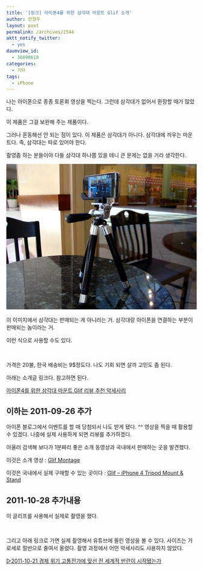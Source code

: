 ```yaml
---
title: '[링크] 아이폰4를 위한 삼각대 마운트 Glif 소개'
author: 안형우
layout: post
permalink: /archives/1544
aktt_notify_twitter:
  - yes
daumview_id:
  - 36690610
categories:
  - 기타
tags:
  - iPhone
---
```

나는 아이폰으로 종종 토론회 영상을 찍는다. 그런데 삼각대가 없어서 환장할 때가 많았다.

이 제품은 그걸 보완해 주는 제품이다.

그러나 혼동해선 안 되는 점이 있다. 이 제품은 삼각대가 아니다. 삼각대에 끼우는 마운트다. 즉, 삼각대는 따로 있어야 한다.

촬영좀 하는 분들이야 다들 삼각대 하나쯤 있을 테니 큰 문제는 없을 거라 생각한다.

<img class="aligncenter" alt="" src="/uploads/legacy/iphone-glif2.jpg" />

이 이미지에서 삼각대는 판매되는 게 아니라는 거. 삼각대랑 아이폰을 연결하는 부분이 판매되는 놈이라는 거.

이런 식으로 사용할 수도 있다.

<img class="aligncenter" alt="" src="https://mytory.net/uploads/legacy/iphone-glif.jpg" />

가격은 20불, 한국 배송비는 9$정도다. 나도 기회 되면 살까 고민도 좀 된다.

아래는 소개글 링크다. 참고하면 된다.

[아이폰4를 위한 삼각대 마운트 Glif 리뷰 추천 악세사리][1]

## 이하는 2011-09-26 추가

아이폰 블로그에서 이벤트를 할 때 당첨되서 나도 받게 됐다. ^^ 영상을 찍을 때 활용할 수 있겠다. 나중에 실제 사용하게 되면 리뷰를 추가하겠다.

아울러 검색해 보다가 1분짜리 좋은 소개 동영상과 국내에서 판매하는 곳을 발견했다.

이것은 소개 영상 : [Glif Montage][2]

이것은 국내에서 실제 구매할 수 있는 곳이다 : [Glif &#8211; iPhone 4 Tripod Mount & Stand][3]

## 2011-10-28 추가내용

이 글리프를 사용해서 실제로 촬영을 했다.

<p style="text-align: center;">
  <img class="aligncenter" alt="" src="https://mytory.net/uploads/legacy/iphone-tripod-using-example.jpg" />
</p>

그리고 아래 링크로 가면 실제 촬영해서 유튜브에 올린 영상을 볼 수 있다. 사이즈는 가로세로 절반으로 줄여서 올렸다. 촬영 과정에서 어떤 악세사리도 사용하지 않았다.

[▷2011-10-21 경제 위기 고통전가에 맞선 전 세계적 반란이 시작됐는가][4]

 [1]: http://iphoneblog.co.kr/1010
 [2]: http://www.youtube.com/watch?v=UO2DPoqSOm0
 [3]: http://www.funshop.co.kr/vs/Detail.aspx?itemno=12192
 [4]: http://www.left21.com/article/10352#youtube